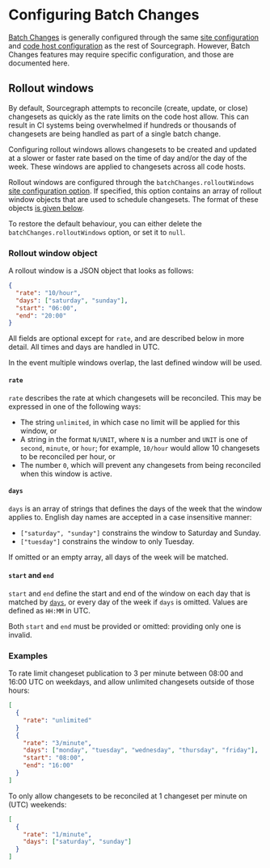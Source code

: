 # Configuring Batch Changes

[Batch Changes](../../batch_changes/index.md) is generally configured through the same [site configuration](site_config.md) and [code host configuration](../external_service/index.md) as the rest of Sourcegraph. However, Batch Changes features may require specific configuration, and those are documented here.

## Rollout windows

By default, Sourcegraph attempts to reconcile (create, update, or close) changesets as quickly as the rate limits on the code host allow. This can result in CI systems being overwhelmed if hundreds or thousands of changesets are being handled as part of a single batch change.

Configuring rollout windows allows changesets to be created and updated at a slower or faster rate based on the time of day and/or the day of the week. These windows are applied to changesets across all code hosts.

Rollout windows are configured through the `batchChanges.rolloutWindows` [site configuration option](site_config.md). If specified, this option contains an array of rollout window objects that are used to schedule changesets. The format of these objects [is given below](#rollout-window-object).

To restore the default behaviour, you can either delete the `batchChanges.rolloutWindows` option, or set it to `null`.

### Rollout window object

A rollout window is a JSON object that looks as follows:

```json
{
  "rate": "10/hour",
  "days": ["saturday", "sunday"],
  "start": "06:00",
  "end": "20:00"
}
```

All fields are optional except for `rate`, and are described below in more detail. All times and days are handled in UTC.

In the event multiple windows overlap, the last defined window will be used.

#### `rate`

`rate` describes the rate at which changesets will be reconciled. This may be expressed in one of the following ways:

* The string `unlimited`, in which case no limit will be applied for this window, or
* A string in the format `N/UNIT`, where `N` is a number and `UNIT` is one of `second`, `minute`, or `hour`; for example, `10/hour` would allow 10 changesets to be reconciled per hour, or
* The number `0`, which will prevent any changesets from being reconciled when this window is active.

#### `days`

`days` is an array of strings that defines the days of the week that the window applies to. English day names are accepted in a case insensitive manner:

* `["saturday", "sunday"]` constrains the window to Saturday and Sunday.
* `["tuesday"]` constrains the window to only Tuesday.

If omitted or an empty array, all days of the week will be matched.

#### `start` and `end`

`start` and `end` define the start and end of the window on each day that is matched by [`days`](#days), or every day of the week if `days` is omitted. Values are defined as `HH:MM` in UTC.

Both `start` and `end` must be provided or omitted: providing only one is invalid.

### Examples

To rate limit changeset publication to 3 per minute between 08:00 and 16:00 UTC on weekdays, and allow unlimited changesets outside of those hours:

```json
[
  {
    "rate": "unlimited"
  }
  {
    "rate": "3/minute",
    "days": ["monday", "tuesday", "wednesday", "thursday", "friday"],
    "start": "08:00",
    "end": "16:00"
  }
]
```

To only allow changesets to be reconciled at 1 changeset per minute on (UTC) weekends:

```json
[
  {
    "rate": "1/minute",
    "days": ["saturday", "sunday"]
  }
]
```
